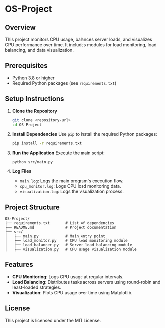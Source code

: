 # OS-Project

## Overview
This project monitors CPU usage, balances server loads, and visualizes CPU performance over time. It includes modules for load monitoring, load balancing, and data visualization.

## Prerequisites
- Python 3.8 or higher
- Required Python packages (see `requirements.txt`)

## Setup Instructions

1. **Clone the Repository**
   ```bash
   git clone <repository-url>
   cd OS-Project
   ```

2. **Install Dependencies**
   Use `pip` to install the required Python packages:
   ```bash
   pip install -r requirements.txt
   ```

3. **Run the Application**
   Execute the main script:
   ```bash
   python src/main.py
   ```

4. **Log Files**
   - `main.log`: Logs the main program's execution flow.
   - `cpu_monitor.log`: Logs CPU load monitoring data.
   - `visualization.log`: Logs the visualization process.

## Project Structure
```
OS-Project/
├── requirements.txt       # List of dependencies
├── README.md              # Project documentation
├── src/
│   ├── main.py            # Main entry point
│   ├── load_monitor.py    # CPU load monitoring module
│   ├── load_balancer.py   # Server load balancing module
│   ├── visualization.py   # CPU usage visualization module
```

## Features
- **CPU Monitoring**: Logs CPU usage at regular intervals.
- **Load Balancing**: Distributes tasks across servers using round-robin and least-loaded strategies.
- **Visualization**: Plots CPU usage over time using Matplotlib.

## License
This project is licensed under the MIT License.